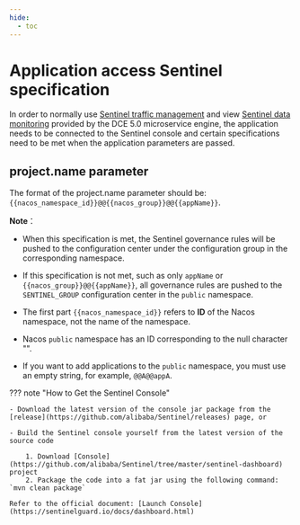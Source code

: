 ```yaml
---
hide:
  - toc
---
```


# Application access Sentinel specification

In order to normally use [Sentinel traffic management](../plugins/intro.md) and view [Sentinel data monitoring](../trad-ms/hosted/monitor/components.md) provided by the DCE 5.0 microservice engine, the application needs to be connected to the Sentinel console and certain specifications need to be met when the application parameters are passed.

## project.name parameter

The format of the project.name parameter should be: `{{nacos_namespace_id}}@@{{nacos_group}}@@{{appName}}`.

**Note**：

- When this specification is met, the Sentinel governance rules will be pushed to the configuration center under the configuration group in the corresponding namespace.

- If this specification is not met, such as only `appName` or `{{nacos_group}}@@{{appName}}`, all governance rules are pushed to the `SENTINEL_GROUP` configuration center in the `public` namespace.

- The first part `{{nacos_namespace_id}}` refers to **ID** of the Nacos namespace, not the name of the namespace.

- Nacos `public` namespace has an ID corresponding to the null character "".

- If you want to add applications to the `public` namespace, you must use an empty string, for example, `@@A@@appA`.

??? note "How to Get the Sentinel Console"

    - Download the latest version of the console jar package from the [release](https://github.com/alibaba/Sentinel/releases) page, or

    - Build the Sentinel console yourself from the latest version of the source code

        1. Download [Console](https://github.com/alibaba/Sentinel/tree/master/sentinel-dashboard) project
        2. Package the code into a fat jar using the following command: `mvn clean package`

    Refer to the official document: [Launch Console](https://sentinelguard.io/docs/dashboard.html)
